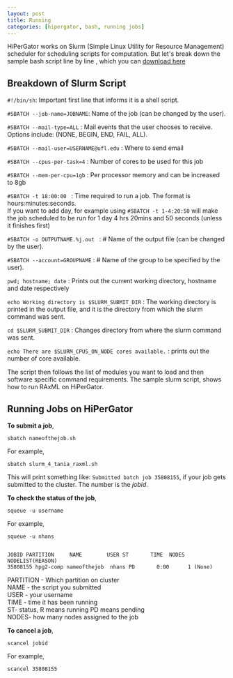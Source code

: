 ```yaml
---
layout: post
title: Running 
categories: [hipergator, bash, running jobs]
---
```



HiPerGator works on Slurm (Simple Linux Utility for Resource Management) scheduler for scheduling scripts for computation. 
But let's break down the sample bash script line by line , which you can [download here](http://NatyaHans.github.io/files/slurm_4_tania_raxml.sh)

Breakdown of Slurm Script
------

`#!/bin/sh`: Important first line that informs it is a shell script.  

`#SBATCH --job-name=JOBNAME`: Name of the job (can be changed by the user).  

`#SBATCH --mail-type=ALL` :  Mail events that the user chooses to receive. Options include: (NONE, BEGIN, END, FAIL, ALL).  

`#SBATCH --mail-user=USERNAME@ufl.edu` : Where to send email  

`#SBATCH --cpus-per-task=4` :  Number of cores to be used for this job  

`#SBATCH --mem-per-cpu=1gb` :  Per processor memory and can be increased to 8gb  

`#SBATCH -t 18:00:00 ` : Time required to run a job. The format is hours:minutes:seconds.  
If you want to add day, for example using `#SBATCH -t 1-4:20:50` will make the job scheduled to be run for 1 day 4 hrs 20mins and 50 seconds (unless it finishes first)  

`#SBATCH -o OUTPUTNAME.%j.out ` :  # Name of the output file (can be changed by the user).   

`#SBATCH --account=GROUPNAME`  : # Name of the group to be specified by the user).  

`pwd; hostname; date`  : Prints out the current working directory, hostname and date respectively   

`echo Working directory is $SLURM_SUBMIT_DIR`  : The working directory is printed in the output file, and it is the directory from which the slurm command was sent.   

`cd $SLURM_SUBMIT_DIR`  :  Changes directory from where the slurm command was sent.  

`echo There are $SLURM_CPUS_ON_NODE cores available.` : prints out the number of core available.   

The script then follows the list of modules you want to load and then software specific command requirements. The sample slurm script, shows how to run RAxML on HiPerGator. 

Running Jobs on HiPerGator
------
**To submit a job**,

    sbatch nameofthejob.sh
    
For example,

    sbatch slurm_4_tania_raxml.sh

This will print something like: `Submitted batch job 35808155`, if your job gets submitted to the cluster. The number is the *jobid*. 

**To check the status of the job**,
    
    squeue -u username

For example,
  
    squeue -u nhans


    JOBID PARTITION     NAME        USER ST       TIME  NODES NODELIST(REASON)
    35808155 hpg2-comp nameofthejob  nhans PD       0:00      1 (None)
    
PARTITION - Which partition on cluster  
NAME - the script you submitted  
USER - your username  
TIME - time it has been running  
ST- status, R means running PD means pending  
NODES- how many nodes assigned to the job  

**To cancel a job**,  

    scancel jobid
    
For example,

    scancel 35808155

